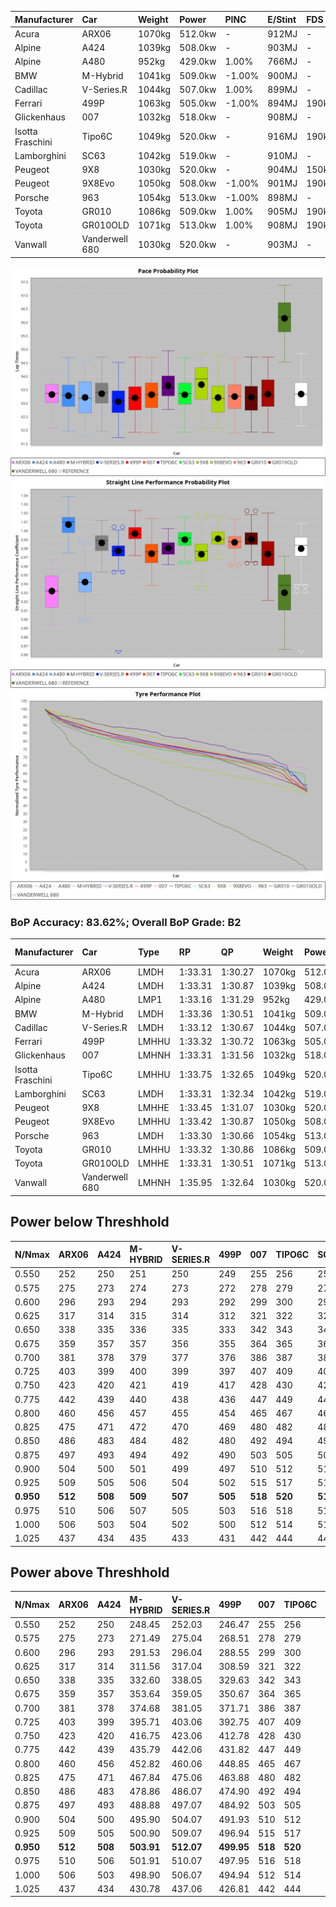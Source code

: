 | Manufacturer     | Car            | Weight | Power   | PINC    | E/Stint | FDS     |
|:-|:-|:-|:-|:-|:-|:-|
| Acura            | ARX06          | 1070kg | 512.0kw |    -    | 912MJ   |    -    |
| Alpine           | A424           | 1039kg | 508.0kw |    -    | 903MJ   |    -    |
| Alpine           | A480           | 952kg  | 429.0kw | 1.00%   | 766MJ   |    -    |
| BMW              | M-Hybrid       | 1041kg | 509.0kw | -1.00%  | 900MJ   |    -    |
| Cadillac         | V-Series.R     | 1044kg | 507.0kw | 1.00%   | 899MJ   |    -    |
| Ferrari          | 499P           | 1063kg | 505.0kw | -1.00%  | 894MJ   | 190kph  |
| Glickenhaus      | 007            | 1032kg | 518.0kw |    -    | 908MJ   |    -    |
| Isotta Fraschini | Tipo6C         | 1049kg | 520.0kw |    -    | 916MJ   | 190kph  |
| Lamborghini      | SC63           | 1042kg | 519.0kw |    -    | 910MJ   |    -    |
| Peugeot          | 9X8            | 1030kg | 520.0kw |    -    | 904MJ   | 150kph  |
| Peugeot          | 9X8Evo         | 1050kg | 508.0kw | -1.00%  | 901MJ   | 190kph  |
| Porsche          | 963            | 1054kg | 513.0kw | -1.00%  | 898MJ   |    -    |
| Toyota           | GR010          | 1086kg | 509.0kw | 1.00%   | 905MJ   | 190kph  |
| Toyota           | GR010OLD       | 1071kg | 513.0kw | 1.00%   | 908MJ   | 190kph  |
| Vanwall          | Vanderwell 680 | 1030kg | 520.0kw |    -    | 903MJ   |    -    |

![PACECHART](./IMG/ACOMETHOD.png)
![STRAIGHTLINEPERFORMANCECHART](./IMG/ACOMETHOD_sp.png)
![TYREPERFORMANCECHART](./IMG/ACOMETHOD_tw.png)

### BoP Accuracy: 83.62%; Overall BoP Grade: B2
| Manufacturer     | Car            | Type  | RP      | QP      | Weight | Power¹  | Threshhold | PINC    | Power²   | E/Stint | AVG Vmax  | FDS     | RDLC | L/Stint | BOP-Grade | Model Accuracy | Model Points | Match%  | SimDiff |
|:-|:-|:-|:-|:-|:-|:-|:-|:-|:-|:-|:-|:-|:-|:-|:-|:-|:-|:-|:-|
| Acura            | ARX06          | LMDH  | 1:33.31 | 1:30.27 | 1070kg | 512.0kw | 210.0kph   |    -    | 512.00kw |  912MJ  | 295.45kph |    -    | 1.00 | 39      | +D1       | 100.00%        | 995          | 68.78%  | #       |
| Alpine           | A424           | LMDH  | 1:33.31 | 1:30.87 | 1039kg | 508.0kw | 210.0kph   |    -    | 508.00kw |  903MJ  | 308.34kph |    -    | 1.02 | 39      | ~A1       | 86.43%         | 618          | 95.56%  | #       |
| Alpine           | A480           | LMP1  | 1:33.16 | 1:31.29 |  952kg | 429.0kw | 210.0kph   | 1.00%   | 433.30kw |  766MJ  | 295.92kph |    -    | 0.98 | 37      | ~A1       | 68.63%         | 967          | 98.02%  | ±0.11s  |
| BMW              | M-Hybrid       | LMDH  | 1:33.36 | 1:30.51 | 1041kg | 509.0kw | 210.0kph   | -1.00%  | 503.90kw |  900MJ  | 304.69kph |    -    | 1.02 | 39      | +A2       | 93.77%         | 1672         | 90.03%  | #       |
| Cadillac         | V-Series.R     | LMDH  | 1:33.12 | 1:30.67 | 1044kg | 507.0kw | 210.0kph   | 1.00%   | 512.10kw |  899MJ  | 302.58kph |    -    | 1.02 | 39      | -B1       | 83.12%         | 1921         | 86.55%  | ±1.58s  |
| Ferrari          | 499P           | LMHHU | 1:33.32 | 1:30.72 | 1063kg | 505.0kw | 210.0kph   | -1.00%  | 500.00kw |  894MJ  | 304.50kph | 190kph  | 1.02 | 39      | ~A1       | 69.49%         | 1950         | 100.00% | ±1.73s  |
| Glickenhaus      | 007            | LMHNH | 1:33.31 | 1:31.56 | 1032kg | 518.0kw | 210.0kph   |    -    | 518.00kw |  908MJ  | 304.70kph |    -    | 0.96 | 39      | -A2       | 89.50%         | 1518         | 94.85%  | ±2.57s  |
| Isotta Fraschini | Tipo6C         | LMHHU | 1:33.75 | 1:32.65 | 1049kg | 520.0kw | 210.0kph   |    -    | 520.00kw |  916MJ  | 304.99kph | 190kph  | 1.05 | 39      | +D2       | 73.56%         | 64           | 62.02%  | #       |
| Lamborghini      | SC63           | LMDH  | 1:33.31 | 1:32.34 | 1042kg | 519.0kw | 210.0kph   |    -    | 519.00kw |  910MJ  | 306.56kph |    -    | 1.04 | 39      | -A2       | 95.82%         | 459          | 91.33%  | #       |
| Peugeot          | 9X8            | LMHHE | 1:33.45 | 1:31.07 | 1030kg | 520.0kw | 210.0kph   |    -    | 520.00kw |  904MJ  | 304.33kph | 150kph  | 1.04 | 39      | ~A1       | 88.75%         | 2383         | 100.00% | ±0.93s  |
| Peugeot          | 9X8Evo         | LMHHU | 1:33.42 | 1:30.87 | 1050kg | 508.0kw | 210.0kph   | -1.00%  | 502.90kw |  901MJ  | 304.87kph | 190kph  | 1.01 | 39      | ~A1       | 66.97%         | 221          | 100.00% | #       |
| Porsche          | 963            | LMDH  | 1:33.30 | 1:30.66 | 1054kg | 513.0kw | 210.0kph   | -1.00%  | 507.90kw |  898MJ  | 304.15kph |    -    | 1.01 | 39      | ~A1       | 81.02%         | 5243         | 99.45%  | ±1.85s  |
| Toyota           | GR010          | LMHHU | 1:33.32 | 1:30.86 | 1086kg | 509.0kw | 210.0kph   | 1.00%   | 514.10kw |  905MJ  | 303.39kph | 190kph  | 1.00 | 39      | ~A1       | 73.70%         | 2701         | 100.00% | ±1.28s  |
| Toyota           | GR010OLD       | LMHHE | 1:33.31 | 1:30.51 | 1071kg | 513.0kw | 210.0kph   | 1.00%   | 518.10kw |  908MJ  | 302.45kph | 190kph  | 1.02 | 39      | -A2       | 99.03%         | 1536         | 90.61%  | ±0.55s  |
| Vanwall          | Vanderwell 680 | LMHNH | 1:35.95 | 1:32.64 | 1030kg | 520.0kw | 210.0kph   |    -    | 520.00kw |  903MJ  | 298.05kph |    -    | 1.02 | 39      | +Ω2       | 97.01%         | 649          | -22.86% | ±0.59s  |

## Power below Threshhold
| N/Nmax    | ARX06   | A424    | M-HYBRID | V-SERIES.R | 499P    | 007     | TIPO6C  | SC63    | 9X8     | 9X8EVO  | 963     | GR010   | GR010OLD | VANDERWELL 680 | ​     | RPM      | A480       |
|:-|:-|:-|:-|:-|:-|:-|:-|:-|:-|:-|:-|:-|:-|:-|:-|:-|:-|
|  0.550    |  252    |  250    |  251     |  250       |  249    |  255    |  256    |  256    |  256    |  250    |  253    |  251    |  253     |  256           |  ​    |   --     |  0.00      |
|  0.575    |  275    |  273    |  274     |  273       |  272    |  278    |  279    |  279    |  279    |  273    |  276    |  274    |  276     |  279           |  ​    |   --     |  0.00      |
|  0.600    |  296    |  293    |  294     |  293       |  292    |  299    |  300    |  299    |  300    |  293    |  296    |  294    |  296     |  300           |  ​    |   --     |  0.00      |
|  0.625    |  317    |  314    |  315     |  314       |  312    |  321    |  322    |  321    |  322    |  314    |  317    |  315    |  317     |  322           |  ​    |   --     |  0.00      |
|  0.650    |  338    |  335    |  336     |  335       |  333    |  342    |  343    |  342    |  343    |  335    |  338    |  336    |  338     |  343           |  ​    |   --     |  0.00      |
|  0.675    |  359    |  357    |  357     |  356       |  355    |  364    |  365    |  364    |  365    |  357    |  360    |  357    |  360     |  365           |  ​    |   --     |  0.00      |
|  0.700    |  381    |  378    |  379     |  377       |  376    |  386    |  387    |  386    |  387    |  378    |  382    |  379    |  382     |  387           |  ​    |   --     |  0.00      |
|  0.725    |  403    |  399    |  400     |  399       |  397    |  407    |  409    |  408    |  409    |  399    |  403    |  400    |  403     |  409           |  ​    |   --     |  0.00      |
|  0.750    |  423    |  420    |  421     |  419       |  417    |  428    |  430    |  429    |  430    |  420    |  424    |  421    |  424     |  430           |  ​    |   --     |  0.00      |
|  0.775    |  442    |  439    |  440     |  438       |  436    |  447    |  449    |  448    |  449    |  439    |  443    |  440    |  443     |  449           |  ​    |  5000    |  253.06    |
|  0.800    |  460    |  456    |  457     |  455       |  454    |  465    |  467    |  466    |  467    |  456    |  461    |  457    |  461     |  467           |  ​    |  5500    |  299.07    |
|  0.825    |  475    |  471    |  472     |  470       |  469    |  480    |  482    |  481    |  482    |  471    |  476    |  472    |  476     |  482           |  ​    |  6000    |  334.08    |
|  0.850    |  486    |  483    |  484     |  482       |  480    |  492    |  494    |  493    |  494    |  483    |  487    |  484    |  487     |  494           |  ​    |  6500    |  377.09    |
|  0.875    |  497    |  493    |  494     |  492       |  490    |  503    |  505    |  504    |  505    |  493    |  498    |  494    |  498     |  505           |  ​    |  7000    |  421.10    |
|  0.900    |  504    |  500    |  501     |  499       |  497    |  510    |  512    |  511    |  512    |  500    |  505    |  501    |  505     |  512           |  ​    |  7500    |  432.10    |
|  0.925    |  509    |  505    |  506     |  504       |  502    |  515    |  517    |  516    |  517    |  505    |  510    |  506    |  510     |  517           |  ​    |  8000    |  428.10    |
| **0.950** | **512** | **508** | **509**  | **507**    | **505** | **518** | **520** | **519** | **520** | **508** | **513** | **509** | **513**  | **520**        | **​** | **8500** | **431.10** |
|  0.975    |  510    |  506    |  507     |  505       |  503    |  516    |  518    |  517    |  518    |  506    |  511    |  507    |  511     |  518           |  ​    |  9000    |  216.05    |
|  1.000    |  506    |  503    |  504     |  502       |  500    |  512    |  514    |  513    |  514    |  503    |  507    |  504    |  507     |  514           |  ​    |   --     |  0.00      |
|  1.025    |  437    |  434    |  435     |  433       |  431    |  442    |  444    |  443    |  444    |  434    |  438    |  435    |  438     |  444           |  ​    |   --     |  0.00      |

## Power above Threshhold
| N/Nmax    | ARX06   | A424    | M-HYBRID   | V-SERIES.R | 499P       | 007     | TIPO6C  | SC63    | 9X8     | 9X8EVO     | 963        | GR010      | GR010OLD   | VANDERWELL 680 | ​     | RPM      | A480       |
|:-|:-|:-|:-|:-|:-|:-|:-|:-|:-|:-|:-|:-|:-|:-|:-|:-|:-|
|  0.550    |  252    |  250    |  248.45    |  252.03    |  246.47    |  255    |  256    |  256    |  256    |  247.45    |  250.43    |  253.04    |  255.06    |  256           |  ​    |   --     |  0.00      |
|  0.575    |  275    |  273    |  271.49    |  275.04    |  268.51    |  278    |  279    |  279    |  279    |  270.49    |  273.47    |  276.05    |  278.07    |  279           |  ​    |   --     |  0.00      |
|  0.600    |  296    |  293    |  291.53    |  296.04    |  288.55    |  299    |  300    |  299    |  300    |  290.53    |  293.50    |  297.05    |  299.08    |  300           |  ​    |   --     |  0.00      |
|  0.625    |  317    |  314    |  311.56    |  317.04    |  308.59    |  321    |  322    |  321    |  322    |  310.57    |  314.54    |  318.06    |  321.08    |  322           |  ​    |   --     |  0.00      |
|  0.650    |  338    |  335    |  332.60    |  338.05    |  329.63    |  342    |  343    |  342    |  343    |  331.61    |  335.57    |  339.06    |  342.09    |  343           |  ​    |   --     |  0.00      |
|  0.675    |  359    |  357    |  353.64    |  359.05    |  350.67    |  364    |  365    |  364    |  365    |  352.65    |  356.61    |  361.06    |  364.09    |  365           |  ​    |   --     |  0.00      |
|  0.700    |  381    |  378    |  374.68    |  381.05    |  371.71    |  386    |  387    |  386    |  387    |  374.69    |  377.65    |  383.07    |  386.10    |  387           |  ​    |   --     |  0.00      |
|  0.725    |  403    |  399    |  395.71    |  403.06    |  392.75    |  407    |  409    |  408    |  409    |  395.72    |  399.68    |  404.07    |  407.10    |  409           |  ​    |   --     |  0.00      |
|  0.750    |  423    |  420    |  416.75    |  423.06    |  412.78    |  428    |  430    |  429    |  430    |  415.76    |  419.72    |  425.07    |  428.11    |  430           |  ​    |   --     |  0.00      |
|  0.775    |  442    |  439    |  435.79    |  442.06    |  431.82    |  447    |  449    |  448    |  449    |  434.80    |  438.75    |  444.08    |  447.11    |  449           |  ​    |  5000    |  253.06    |
|  0.800    |  460    |  456    |  452.82    |  460.06    |  448.85    |  465    |  467    |  466    |  467    |  451.83    |  455.78    |  462.08    |  465.12    |  467           |  ​    |  5500    |  299.07    |
|  0.825    |  475    |  471    |  467.84    |  475.06    |  463.88    |  480    |  482    |  481    |  482    |  466.85    |  470.81    |  477.08    |  480.12    |  482           |  ​    |  6000    |  334.08    |
|  0.850    |  486    |  483    |  478.86    |  486.07    |  474.90    |  492    |  494    |  493    |  494    |  477.87    |  482.83    |  488.09    |  492.12    |  494           |  ​    |  6500    |  377.09    |
|  0.875    |  497    |  493    |  488.88    |  497.07    |  484.92    |  503    |  505    |  504    |  505    |  487.89    |  492.84    |  499.09    |  503.13    |  505           |  ​    |  7000    |  421.10    |
|  0.900    |  504    |  500    |  495.90    |  504.07    |  491.93    |  510    |  512    |  511    |  512    |  494.91    |  499.86    |  506.09    |  510.13    |  512           |  ​    |  7500    |  432.10    |
|  0.925    |  509    |  505    |  500.90    |  509.07    |  496.94    |  515    |  517    |  516    |  517    |  499.91    |  504.86    |  511.09    |  515.13    |  517           |  ​    |  8000    |  428.10    |
| **0.950** | **512** | **508** | **503.91** | **512.07** | **499.95** | **518** | **520** | **519** | **520** | **502.92** | **507.87** | **514.09** | **518.13** | **520**        | **​** | **8500** | **431.10** |
|  0.975    |  510    |  506    |  501.91    |  510.07    |  497.95    |  516    |  518    |  517    |  518    |  500.92    |  505.87    |  512.09    |  516.13    |  518           |  ​    |  9000    |  216.05    |
|  1.000    |  506    |  503    |  498.90    |  506.07    |  494.94    |  512    |  514    |  513    |  514    |  497.91    |  502.86    |  508.09    |  512.13    |  514           |  ​    |   --     |  0.00      |
|  1.025    |  437    |  434    |  430.78    |  437.06    |  426.81    |  442    |  444    |  443    |  444    |  429.79    |  433.74    |  439.08    |  442.11    |  444           |  ​    |   --     |  0.00      |

